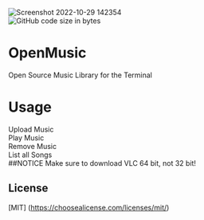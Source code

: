 ![Screenshot 2022-10-29 142354](https://user-images.githubusercontent.com/101067244/198849379-27d024d4-c5ca-44e7-89b1-623672bc6d61.png)  
![GitHub code size in bytes](https://img.shields.io/github/languages/code-size/Giraffe32/OpenMusic)
# OpenMusic
Open Source Music Library for the Terminal
# Usage
Upload Music  
Play Music  
Remove Music  
List all Songs  
##NOTICE
Make sure to download VLC 64 bit, not 32 bit!

## License
[MIT] (https://choosealicense.com/licenses/mit/)
